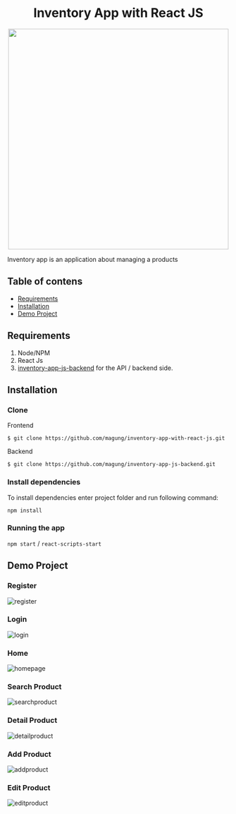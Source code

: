 <h1 align='center'>Inventory App with React JS</h1>
<p align='center'>
  <a href='https://reactjs.org/'>
  <img width="500" src='https://nareshit.com/wp-content/uploads/2019/01/ReactJS-online-training-nareshit.jpg' />
  </a>
</p>

Inventory app is an application about managing a products

## Table of contens
* [Requirements](#requirements)
* [Installation](#installation)
* [Demo Project](#demo-project)

## Requirements
1. Node/NPM
2. React Js
3. <a href="https://github.com/magung/inventory-app-js-backend">inventory-app-js-backend</a> for the API / backend side.

## Installation
### Clone
Frontend
```
$ git clone https://github.com/magung/inventory-app-with-react-js.git
```
Backend
```
$ git clone https://github.com/magung/inventory-app-js-backend.git
```
### Install dependencies

To install dependencies enter project folder and run following command:

`npm install`

### Running the app

`npm start` / `react-scripts-start`


## Demo Project
### Register
![register](https://user-images.githubusercontent.com/50833200/64964261-e2192880-d8c4-11e9-9e73-befcb58db054.png)

### Login
![login](https://user-images.githubusercontent.com/50833200/64964090-98304280-d8c4-11e9-8885-b897e21eb772.png)

### Home
![homepage](https://user-images.githubusercontent.com/50833200/64965521-5c4aac80-d8c7-11e9-9732-9f156ffd7462.png)

### Search Product
![searchproduct](https://user-images.githubusercontent.com/50833200/64964355-1ee51f80-d8c5-11e9-8aba-12e2ac29e240.png)

### Detail Product
![detailproduct](https://user-images.githubusercontent.com/50833200/64964420-391efd80-d8c5-11e9-83d6-468e5931f48e.png)

### Add Product
![addproduct](https://user-images.githubusercontent.com/50833200/64964463-4fc55480-d8c5-11e9-8309-1413ee022110.png)

### Edit Product
![editproduct](https://user-images.githubusercontent.com/50833200/64964578-90bd6900-d8c5-11e9-920d-91ede74a8e01.png)





